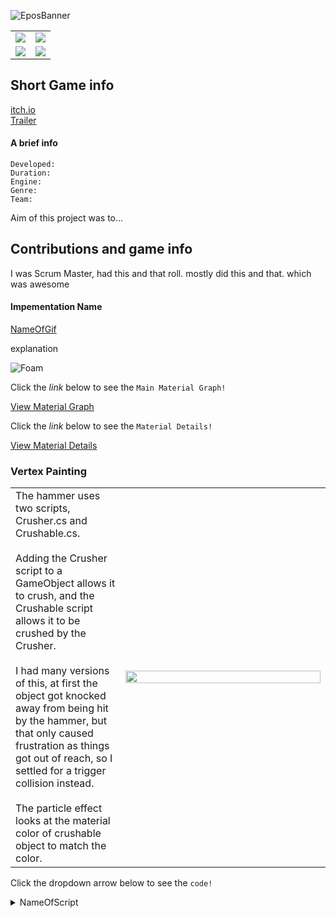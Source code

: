 ![EposBanner](../Images/epos_banner.png)
<table>
  <tr>
    <td width="50%"><img src="..\Images\1fT+80.png" /></td>
    <td width="50%"><img src="..\Images\BB_rrp.png" /></td>
  </tr>
  <tr>
     <td width="50%"><img src="..\Images\FvWg_J.png" /></td>
    <td width="50%"><img src="..\Images\FwYZsz.png" /></td>
  </tr>
</table>

## Short Game info <br>
[itch.io](https://yrgo-game-creator.itch.io/epos) <br>
[Trailer](https://www.youtube.com/watch?v=XEvlUR7UJDQ)

#### A brief info
```
Developed:
Duration:
Engine:
Genre:
Team:
```

Aim of this project was to...
## Contributions and game info
I was Scrum Master, had this and that roll. mostly did this and that. which was awesome

#### Impementation Name
[NameOfGif](LinkToGif)

explanation



![Foam](../Images/Foam_test.gif) <be>

Click the _link_ below to see the `Main Material Graph!` <be>

[View Material Graph](https://raw.githubusercontent.com/kamudo0102/Game-Programming-Portfolio/refs/heads/main/Images/MaterialGraph-PreviewMaterial_0_0.png)

Click the _link_ below to see the `Material Details!` <be>

[View Material Details](https://raw.githubusercontent.com/kamudo0102/Game-Programming-Portfolio/refs/heads/main/Images/Details-MaterialEditorInstanceConstant_2.png)

### Vertex Painting

<table>
  <tr>
    <td width="35%" valign="top" text-align="left">The hammer uses two scripts, Crusher.cs and Crushable.cs.<br><br>
Adding the Crusher script to a GameObject allows it to crush, and the Crushable script allows it to be crushed by the Crusher. <br><br> I had many versions of this, at first the object got knocked away from being hit by the hammer, but that only caused frustration as things got out of reach, so I settled for a trigger collision instead. <br><br> The particle effect looks at the material color of crushable object to match the color.</td>
    <td><img src="../Images/Vertex_Painting.gif" width="100%" /></td>
  </tr>
</table>



Click the dropdown arrow below to see the `code!`
<details>
          <summary>NameOfScript</summary>
          
```cs
```
          
</details>
